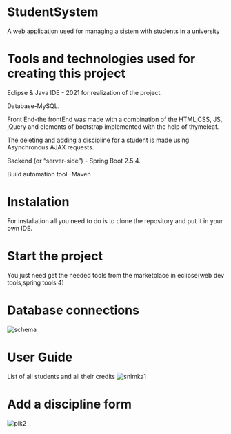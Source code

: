 # StudentSystem
A web application used for managing a sistem with students in a university
# Tools and technologies used for creating this project
Eclipse & Java IDE - 2021 for realization of the project.

Database-MySQL.

Front End-the frontEnd was made with a combination of the HTML,CSS, JS, jQuery and elements of bootstrap implemented with the help of thymeleaf.

The deleting and adding a discipline for a student is made using Asynchronous AJAX requests.

Backend (or “server-side”) - Spring Boot 2.5.4.

Build automation tool -Maven

# Instalation
For installation all you need to do is to clone the repository and put it in your own IDE.
# Start the project
You just need get the needed tools from the marketplace in eclipse(web dev tools,spring tools 4)
# Database connections
![schema](https://user-images.githubusercontent.com/91944884/143568658-cd20e17c-9569-4492-9425-828b49d8fa28.png)
# User Guide
List of all students and all their credits
![snimka1](https://user-images.githubusercontent.com/91944884/143568887-4b805d32-39df-4e54-b1cd-4679990f1062.png)
# Add a discipline form
![pik2](https://user-images.githubusercontent.com/91944884/143569656-1040ed7d-b864-4315-bc3f-ae19e955af29.png)

